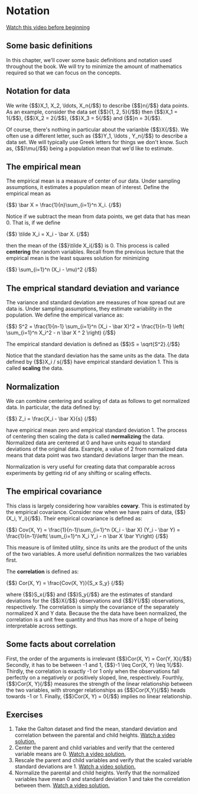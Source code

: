 # Notation  
[Watch this video before beginning](https://www.youtube.com/watch?v=T5UXxVKD0sA&index=5&list=PLpl-gQkQivXjqHAJd2t-J_One_fYE55tC)

## Some basic definitions

In this chapter, we'll cover some basic definitions and notation used throughout the
book.  We will try to minimize the amount of mathematics required so that we
can focus on the concepts.

## Notation for data
We write {$$}X_1, X_2, \ldots, X_n{/$$} to describe {$$}n{/$$} data points.
As an example, consider the data set {$$}\{1, 2, 5\}{/$$} then
{$$}X_1 = 1{/$$}, {$$}X_2 = 2{/$$}, {$$}X_3 = 5{/$$} and {$$}n = 3{/$$}.

Of course, there's nothing in particular about the varianble {$$}X{/$$}.
We often use a different letter, such as {$$}Y_1, \ldots , Y_n{/$$} to describe
a data set. We will typically use Greek letters for things we don't know.
Such as, {$$}\mu{/$$} being a population mean that we'd like to estimate.

## The empirical mean

The empirical mean is a measure of center of our data. Under sampling assumptions,
it estimates a population mean of interest. Define the empirical mean as

{$$}
\bar X = \frac{1}{n}\sum_{i=1}^n X_i.
{/$$}

Notice if we subtract the mean from data points, we get data that has mean 0. That is, if we define

{$$}
\tilde X_i = X_i - \bar X.
{/$$}

then the mean of the {$$}\tilde X_i{/$$} is 0.
This process is called **centering** the random variables.
Recall from the previous lecture that the empirical mean is
the least squares solution for minimizing

{$$}
  \sum_{i=1}^n (X_i - \mu)^2
{/$$}


## The emprical standard deviation and variance

The variance and standard deviation are measures of how spread out are data is.
Under sampling assumptions, they estimate variability in the population.
We define the empirical variance as:

{$$}
S^2 = \frac{1}{n-1} \sum_{i=1}^n (X_i - \bar X)^2
= \frac{1}{n-1} \left( \sum_{i=1}^n X_i^2 - n \bar X ^ 2 \right)
{/$$}

The empirical standard deviation is defined as
{$$}S = \sqrt{S^2}.{/$$}

Notice that the standard deviation has the same units as the data.
The data defined by {$$}X_i / s{/$$} have empirical standard deviation 1.
This is called **scaling** the data.

## Normalization

We can combine centering and scaling of data as follows to get normalized data.
In particular, the data defined by:

{$$}
Z_i = \frac{X_i - \bar X}{s}
{/$$}

have empirical mean zero and empirical standard deviation 1.
The process of centering then scaling the data is called **normalizing** the data.
Normalized data are centered at 0 and have units equal to standard deviations of the original data.
Example, a value of 2 from normalized data means that data point was two standard deviations larger than the mean.

Normalization is very useful for creating data that comparable across experiments
by getting rid of any shifting or scaling effects.


## The empirical covariance
This class is largely considering how varaibles **covary**. This is estimated
by the empirical covariance.
Consider now when we have pairs of data, {$$}(X_i, Y_i){/$$}.
Their empirical covariance is defined as:

{$$}
Cov(X, Y) =
\frac{1}{n-1}\sum_{i=1}^n (X_i - \bar X) (Y_i - \bar Y)
= \frac{1}{n-1}\left( \sum_{i=1}^n X_i Y_i - n \bar X \bar Y\right)
{/$$}

This measure is of limited utility, since its units are the product of
the units of the two variables. A more useful definition normalizes the two
variables first.

The **correlation** is defined as:

{$$}
Cor(X, Y) = \frac{Cov(X, Y)}{S_x S_y}
{/$$}

where {$$}S_x{/$$} and {$$}S_y{/$$} are the estimates of standard deviations
for the {$$}X{/$$} observations and {$$}Y{/$$} observations, respectively. The correlation is simply the covariance of
the separately normalized X and Y data. Because the the
data have been normalized, the correlation is a unit free
quantity and thus has more of a hope of being interpretable
across settings.

## Some facts about correlation
First, the order of the arguments is irrelevant {$$}Cor(X, Y) = Cor(Y, X){/$$}
Secondly, it has to be between -1 and  1, {$$}-1 \leq Cor(X, Y) \leq 1{/$$}.
Thirdly, the correlation is exactly -1 or 1 only when the observations fall
perfectly on a negatively or positively sloped, line, respectively.
Fourthly, {$$}Cor(X, Y){/$$} measures the strength of the linear relationship between
the two variables, with stronger relationships as {$$}Cor(X,Y){/$$} heads towards -1 or 1.
Finally, {$$}Cor(X, Y) = 0{/$$} implies no linear relationship.


## Exercises
1. Take the Galton dataset and find the mean, standard deviation and correlation between
the parental and child heights. [Watch a video solution.](https://www.youtube.com/watch?v=6zq-excgkHg&list=PLpl-gQkQivXji7JK1OP1qS7zalwUBPrX0&index=4)
2. Center the parent and child variables and verify that the centered variable means are 0. [Watch a video solution.](https://www.youtube.com/watch?v=OT9tn_jtzus&list=PLpl-gQkQivXji7JK1OP1qS7zalwUBPrX0&index=5)
3. Rescale the parent and child variables and verify that the scaled variable standard deviations are 1. [Watch a video solution.](https://www.youtube.com/watch?v=y32m9mjEQsk&list=PLpl-gQkQivXji7JK1OP1qS7zalwUBPrX0&index=6)
4. Normalize the parental and child heights. Verify that
the normalized variables have mean 0 and standard deviation 1 and take the
correlation between them. [Watch a video solution.](https://www.youtube.com/watch?v=D7LmrbjenZk&list=PLpl-gQkQivXji7JK1OP1qS7zalwUBPrX0&index=7)
